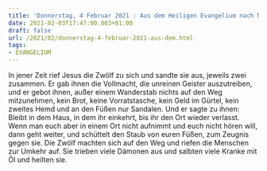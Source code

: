 ```yaml
---
title: 'Donnerstag, 4 Februar 2021 : Aus dem Heiligen Evangelium nach Markus - Mk 6,7-13.'
date: 2021-02-03T17:47:00.003+01:00
draft: false
url: /2021/02/donnerstag-4-februar-2021-aus-dem.html
tags: 
- EVANGELIUM
---
```


In jener Zeit rief Jesus die Zwölf zu sich und sandte sie aus, jeweils zwei zusammen. Er gab ihnen die Vollmacht, die unreinen Geister auszutreiben, und er gebot ihnen, außer einem Wanderstab nichts auf den Weg mitzunehmen, kein Brot, keine Vorratstasche, kein Geld im Gürtel, kein zweites Hemd und an den Füßen nur Sandalen. Und er sagte zu ihnen: Bleibt in dem Haus, in dem ihr einkehrt, bis ihr den Ort wieder verlasst. Wenn man euch aber in einem Ort nicht aufnimmt und euch nicht hören will, dann geht weiter, und schüttelt den Staub von euren Füßen, zum Zeugnis gegen sie. Die Zwölf machten sich auf den Weg und riefen die Menschen zur Umkehr auf. Sie trieben viele Dämonen aus und salbten viele Kranke mit Öl und heilten sie.